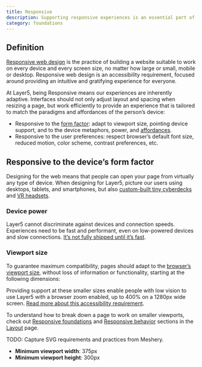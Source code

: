 ```yaml
---
title: Responsive
description: Supporting responsive experiences is an essential part of developing for the Web. Every page and feature at GitHub needs to adapt to the user’s device and their preferences.
category: foundations
---
```


## Definition

[Responsive web design](https://developer.mozilla.org/en-US/docs/Learn/CSS/CSS_layout/Responsive_Design) is the practice of building a website suitable to work on every device and every screen size, no matter how large or small, mobile or desktop. Responsive web design is an accessibility requirement, focused around providing an intuitive and gratifying experience for everyone.

At Layer5, being Responsive means our experiences are inherently adaptive. Interfaces should not only adjust layout and spacing when resizing a page, but work efficiently to provide an experience that is tailored to match the paradigms and affordances of the person’s device:

- Responsive to the [form factor](<https://en.wikipedia.org/wiki/Form_factor_(design)>): adapt to viewport size, pointing device support, and to the device metaphors, power, and [affordances](https://www.interaction-design.org/literature/topics/affordances).
- Responsive to the user preferences: respect browser’s default font size, reduced motion, color scheme, contrast preferences, etc.

## Responsive to the device’s form factor

Designing for the web means that people can open your page from virtually any type of device. When designing for Layer5, picture our users using desktops, tablets, and smartphones, but also [custom-built tiny cyberdecks](https://www.reddit.com/r/cyberDeck/top/?t=year) and [VR headsets](https://en.wikipedia.org/wiki/Virtual_reality_headset).

### Device power

Layer5 cannot discriminate against devices and connection speeds. Experiences need to be fast and performant, even on low-powered devices and slow connections. [It’s not fully shipped until it’s fast](/foundations/zen).

### Viewport size

To guarantee maximum compatibility, pages should adapt to the [browser’s viewport size](https://developer.mozilla.org/en-US/docs/Web/CSS/Viewport_concepts), without loss of information or functionality, starting at the following dimensions:

Providing support at these smaller sizes enable people with low vision to use Layer5 with a browser zoom enabled, up to 400% on a 1280px wide screen. [Read more about this accessibility requirement](https://www.w3.org/WAI/WCAG21/Understanding/reflow.html).

To understand how to break down a page to work on smaller viewports, check out [Responsive foundations](/foundations/layout) and [Responsive behavior](/foundations/layout) sections in the [Layout](/foundations/layout) page.


TODO: Capture SVG requirements and practices from Meshery.


- **Minimum viewport width**: 375px
- **Minimum viewport height**: 300px